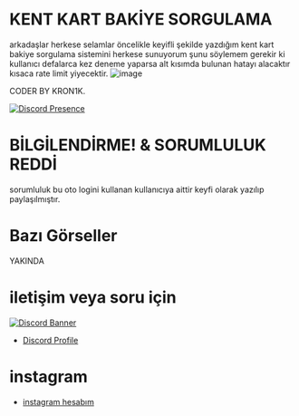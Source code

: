 # KENT KART BAKİYE SORGULAMA
arkadaşlar herkese selamlar öncelikle keyifli şekilde yazdığım kent kart bakiye sorgulama sistemini herkese sunuyorum şunu söylemem gerekir ki kullanıcı defalarca kez deneme yaparsa alt kısımda bulunan hatayı alacaktır kısaca rate limit yiyecektir.
![image](https://github.com/WEDALARISEWMEM/kent-kart-bakiye-sorgulama/assets/97955568/6c161649-d838-45bc-b98a-a35585bf65e8)



CODER BY KRON1K.

[![Discord Presence](https://lanyard.cnrad.dev/api/1108498175653859358)](https://discord.com/users/1108498175653859358)

  
# BİLGİLENDİRME! & SORUMLULUK REDDİ
sorumluluk bu oto logini kullanan kullanıcıya aittir  keyfi olarak yazılıp paylaşılmıştır.


 # Bazı Görseller  
YAKINDA 





 # iletişim veya soru için

[![Discord Banner](https://api.weblutions.com/discord/invite/stclan/)](https://discord.gg/stclan)

 - [Discord Profile](https://discord.com/users/1108498175653859358)
 # instagram
- [instagram hesabım](https://www.instagram.com/kron1k.rat/)

